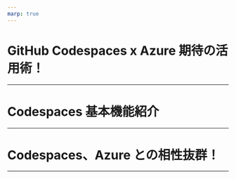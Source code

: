 ```yaml
---
marp: true
---
```


# GitHub Codespaces x Azure 期待の活用術！

---

# Codespaces 基本機能紹介

---

# Codespaces、Azure との相性抜群！

---
